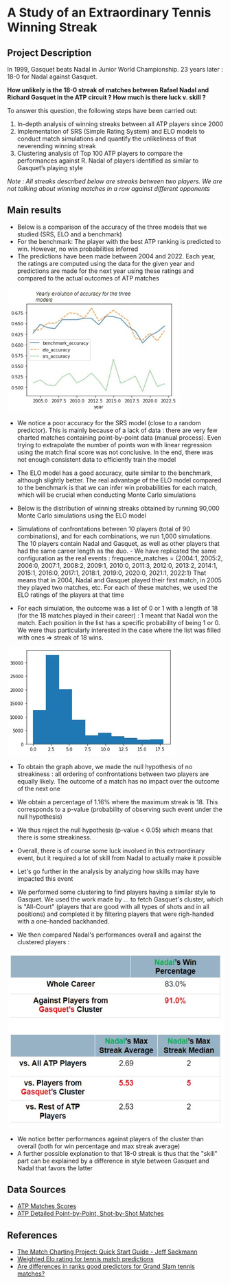# A Study of an Extraordinary Tennis Winning Streak 

## Project Description 

In 1999, Gasquet beats Nadal in Junior World Championship. 23 years later : 18-0 for Nadal against Gasquet. 

**How unlikely is the 18-0 streak of matches between Rafael Nadal and Richard Gasquet in the ATP circuit ? How much is there luck v. skill ?** 

To answer this question, the following steps have been carried out: 
1) In-depth analysis of winning streaks between all ATP players since 2000 
2) Implementation of SRS (Simple Rating System) and ELO models to conduct match simulations and quantify the unlikeliness of that neverending winning streak
3) Clustering analysis of Top 100 ATP players to compare the performances against R. Nadal of players identified as similar to Gasquet’s playing style 

*Note : All streaks described below are streaks between two players. We are not talking about winning matches in a row against different opponents* 

## Main results 

- Below is a comparison of the accuracy of the three models that we studied (SRS, ELO and a benchmark) 
- For the benchmark: The player with the best ATP ranking is predicted to win. However, no win probabilities inferred 
- The predictions have been made between 2004 and 2022. Each year, the ratings are computed using the data for the given year and predictions are made for the next year using these ratings and compared to the actual outcomes of ATP matches 

![Models Accuracy](images/models_accuracy.jpg)

- We notice a poor accuracy for the SRS model (close to a random predictor). This is mainly because of a lack of data : there are very few charted matches containing point-by-point data (manual process). Even trying to extrapolate the number of points won with linear regression using the match final score was not conclusive. In the end, there was not enough consistent data to efficiently train the model 
- The ELO model has a good accuracy, quite similar to the benchmark, although slightly better. The real advantage of the ELO model compared to the benchmark is that we can infer win probabilities for each match, which will be crucial when conducting Monte Carlo simulations 

- Below is the distribution of winning streaks obtained by running 90,000 Monte Carlo simulations using the ELO model 
- Simulations of confrontations between 10 players (total of 90 combinations), and for each combinations, we run 1,000 simulations. The 10 players contain Nadal and Gasquet, as well as other players that had the same career length as the duo. - We have replicated the same configuration as the real events : frequence_matches = {2004:1, 2005:2, 2006:0, 2007:1, 2008:2, 2009:1, 2010:0, 2011:3, 2012:0, 2013:2, 2014:1, 2015:1, 2016:0, 2017:1, 2018:1, 2019:0, 2020:0, 2021:1, 2022:1} That means that in 2004, Nadal and Gasquet played their first match, in 2005 they played two matches, etc. For each of these matches, we used the ELO ratings of the players at that time 
- For each simulation, the outcome was a list of 0 or 1 with a length of 18 (for the 18 matches played in their career) : 1 meant that Nadal won the match. Each position in the list has a specific probability of being 1 or 0. We were thus particularly interested in the case where the list was filled with ones => streak of 18 wins. 

![Monte-Carlo Streaks Distribution](images/streak_distribution.jpg) 

- To obtain the graph above, we made the null hypothesis of no streakiness : all ordering of confrontations between two players are equally likely. The outcome of a match has no impact over the outcome of the next one 
- We obtain a percentage of 1.16% where the maximum streak is 18. This corresponds to a p-value (probability of observing such event under the null hypothesis) 
- We thus reject the null hypothesis (p-value < 0.05) which means that there is some streakiness. 
- Overall, there is of course some luck involved in this extraordinary event, but it required a lot of skill from Nadal to actually make it possible 

- Let's go further in the analysis by analyzing how skills may have impacted this event 
- We performed some clustering to find players having a similar style to Gasquet. We used the work made by ... to fetch Gasquet's cluster, which is "All-Court" (players that are good with all types of shots and in all positions) and completed it by filtering players that were righ-handed with a one-handed backhanded. 
- We then compared Nadal's performances overall and against the clustered players : 

![Cluster Comparison](images/cluster_comparison.jpg) 

- We notice better performances against players of the cluster than overall (both for win percentage and max streak average) 
- A further possible explanation to that 18-0 streak is thus that the "skill" part can be explained by a difference in style between Gasquet and Nadal that favors the latter

## Data Sources 

- [ATP Matches Scores](https://github.com/JeffSackmann/tennis_atp) 
- [ATP Detailed Point-by-Point, Shot-by-Shot Matches](https://github.com/JeffSackmann/tennis_MatchChartingProject) 

## References 

- [The Match Charting Project: Quick Start Guide - Jeff Sackmann](http://www.tennisabstract.com/blog/2015/09/23/the-match-charting-project-quick-start-guide)
- [Weighted Elo rating for tennis match predictions](https://www.sciencedirect.com/science/article/abs/pii/S0377221721003234) 
- [Are differences in ranks good predictors for Grand Slam tennis matches?](https://www.sciencedirect.com/science/article/abs/pii/S0169207009002076) 
